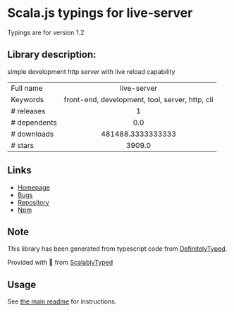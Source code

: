 
# Scala.js typings for live-server

Typings are for version 1.2

## Library description:
simple development http server with live reload capability

|                    |                 |
| ------------------ | :-------------: |
| Full name          | live-server |
| Keywords           | front-end, development, tool, server, http, cli |
| # releases         | 1 |
| # dependents       | 0.0 |
| # downloads        | 481488.3333333333 |
| # stars            | 3909.0 |

## Links
- [Homepage](https://github.com/tapio/live-server#readme)
- [Bugs](https://github.com/tapio/live-server/issues)
- [Repository](https://github.com/tapio/live-server)
- [Npm](https://www.npmjs.com/package/live-server)
    


## Note
This library has been generated from typescript code from [DefinitelyTyped](https://definitelytyped.org).

Provided with :purple_heart: from [ScalablyTyped](https://github.com/oyvindberg/ScalablyTyped)

## Usage
See [the main readme](../../readme.md) for instructions.


